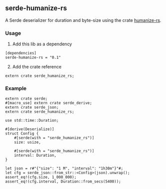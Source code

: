 ## serde-humanize-rs
A Serde deserializer for duration and byte-size using the crate [humanize-rs](https://github.com/dtynn/humanize-rs).

### Usage
1. Add this lib as a dependency
```
[dependencies]
serde-humanize-rs = "0.1"
```

2. Add the crate reference
```
extern crate serde_humanize_rs;
```

### Example
```
extern crate serde;
#[macro_use] extern crate serde_derive;
extern crate serde_json;
extern crate serde_humanize_rs;

use std::time::Duration;

#[derive(Deserialize)]
struct Config {
    #[serde(with = "serde_humanize_rs")]
    size: usize,

    #[serde(with = "serde_humanize_rs")]
    interval: Duration,
}

let json = r#"{"size": "1 M", "interval": "1h30m"}"#;
let cfg = serde_json::from_str::<Config>(json).unwrap();
assert_eq!(cfg.size, 1_000_000);
assert_eq!(cfg.interval, Duration::from_secs(5400));
```
